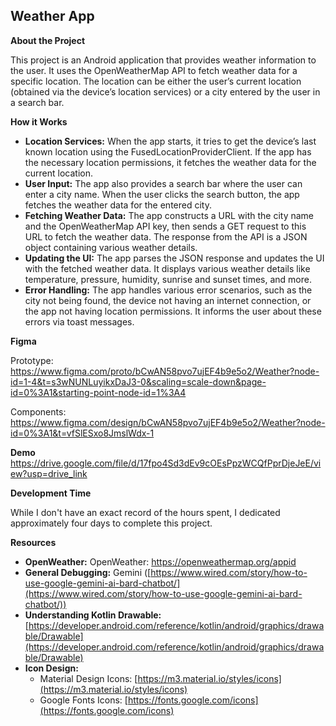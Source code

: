 ## Weather App

**About the Project**

This project is an Android application that provides weather information to the user. It uses the OpenWeatherMap API to fetch weather data for a specific location. The location can be either the user’s current location (obtained via the device’s location services) or a city entered by the user in a search bar.

**How it Works**

* **Location Services:** When the app starts, it tries to get the device’s last known location using the FusedLocationProviderClient. If the app has the necessary location permissions, it fetches the weather data for the current location.
* **User Input:** The app also provides a search bar where the user can enter a city name. When the user clicks the search button, the app fetches the weather data for the entered city.
* **Fetching Weather Data:** The app constructs a URL with the city name and the OpenWeatherMap API key, then sends a GET request to this URL to fetch the weather data. The response from the API is a JSON object containing various weather details.
* **Updating the UI:** The app parses the JSON response and updates the UI with the fetched weather data. It displays various weather details like temperature, pressure, humidity, sunrise and sunset times, and more.
* **Error Handling:** The app handles various error scenarios, such as the city not being found, the device not having an internet connection, or the app not having location permissions. It informs the user about these errors via toast messages.

**Figma**

Prototype: https://www.figma.com/proto/bCwAN58pvo7ujEF4b9e5o2/Weather?node-id=1-4&t=s3wNUNLuyikxDaJ3-0&scaling=scale-down&page-id=0%3A1&starting-point-node-id=1%3A4

Components: https://www.figma.com/design/bCwAN58pvo7ujEF4b9e5o2/Weather?node-id=0%3A1&t=vfSlESxo8JmslWdx-1

**Demo**
https://drive.google.com/file/d/17fpo4Sd3dEv9cOEsPpzWCQfPprDjeJeE/view?usp=drive_link

**Development Time**

While I don't have an exact record of the hours spent, I dedicated approximately four days to complete this project.


**Resources**
* **OpenWeather:** OpenWeather: https://openweathermap.org/appid
* **General Debugging:** Gemini ([https://www.wired.com/story/how-to-use-google-gemini-ai-bard-chatbot/](https://www.wired.com/story/how-to-use-google-gemini-ai-bard-chatbot/))
* **Understanding Kotlin Drawable:** [https://developer.android.com/reference/kotlin/android/graphics/drawable/Drawable](https://developer.android.com/reference/kotlin/android/graphics/drawable/Drawable)
* **Icon Design:**
    * Material Design Icons: [https://m3.material.io/styles/icons](https://m3.material.io/styles/icons)
    * Google Fonts Icons: [https://fonts.google.com/icons](https://fonts.google.com/icons)
